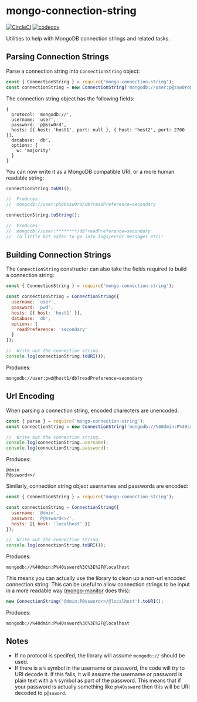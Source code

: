 # mongo-connection-string

[![CircleCI](https://circleci.com/gh/dwmkerr/mongo-connection-string.svg?style=shield)](https://circleci.com/gh/dwmkerr/mongo-connection-string) [![codecov](https://codecov.io/gh/dwmkerr/mongo-connection-string/branch/master/graph/badge.svg)](https://codecov.io/gh/dwmkerr/mongo-connection-string)

Utilities to help with MongoDB connection strings and related tasks.

## Parsing Connection Strings

Parse a connection string into `ConnectionString` object:

```js
const { ConnectionString } = require('mongo-connection-string');
const connectionString = new ConnectionString('mongodb://user:p@ssw0rd@host1,host2:2700/db?w=majority');
```

The connection string object has the following fields:

```
{
  protocol: 'mongodb://',
  username: 'user',
  password: 'p@ssw0rd',
  hosts: [{ host: 'host1', port: null }, { host: 'host2', port: 2700 }],
  database: 'db',
  options: {
    w: 'majority'
  }
}
```

You can now write it as a MongoDB compatible URI, or a more human readable string:

```js
connectionString.toURI();

//  Produces:
//  mongodb://user:p%40ssw0rd/db?readPreference=secondary

connectionString.toString();

//  Produces:
//  mongodb://user:********/db?readPreference=secondary
//  (a little bit safer to go into logs/error messages etc)!
```

## Building Connection Strings

The `ConnectionString` constructor can also take the fields required to build a
connection string:

```js
const { ConnectionString } = require('mongo-connection-string');

const connectionString = ConnectionString({
  username: 'user',
  password: 'pwd',
  hosts: [{ host: 'host1' }],
  database: 'db',
  options: {
    readPreference: 'secondary'
  }
});

//  Write out the connection string.
console.log(connectionString.toURI());
```

Produces:

```
mongodb://user:pwd@host1/db?readPreference=secondary
```

## Url Encoding

When parsing a connection string, encoded charecters are unencoded:

```js
const { parse } = require('mongo-connection-string');
const connectionString = new ConnectionString('mongodb://%40dmin:P%40ssword%3C%3E%2F@host1,host2:2700/db?w=majority');

//  Write out the connection string.
console.log(connectionString.username);
console.log(connectionString.password);
```

Produces:

```
@dmin
P@ssword<>/
```

Similarly, connection string object usernames and passwords are encoded:

```js
const { ConnectionString } = require('mongo-connection-string');

const connectionString = ConnectionString({
  username: '@dmin',
  password: 'P@ssword<>/',
  hosts: [{ host: 'localhost' }]
});

//  Write out the connection string.
console.log(connectionString.toURI());
```

Produces:

```
mongodb://%40dmin:P%40ssword%3C%3E%2F@localhost
```

This means you can actually use the library to clean up a non-url encoded connection string. This can be useful to allow connection strings to be input in a more readable way ([mongo-monitor](https://github.com/mongo-monitor) does this):

```js
new ConnectionString('@dmin:P@ssword<>/@localhost').toURI();
```

Produces:

```
mongodb://%40dmin:P%40ssword%3C%3E%2F@localhost
```

## Notes

- If no protocol is specifed, the library will assume `mongodb://` should be used.
- If there is a `%` symbol in the username or password, the code will *try* to URI decode it. If this fails, it will assume the username or password is plain text with a `%` symbol as part of the password. This means that if your password is actually something like `p%40ssword` then this will be URI decoded to `p@ssword`.
